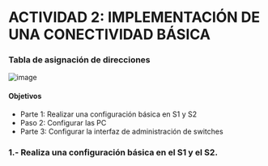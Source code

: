 # ACTIVIDAD 2: IMPLEMENTACIÓN DE UNA CONECTIVIDAD BÁSICA 

### Tabla de asignación de direcciones

![image](https://github.com/nardyliz12/Comunicacion_datos_y_redes_pe/assets/151795724/17408c87-5075-4b0f-903e-eb5eb900682c)

#### Objetivos
- Parte 1: Realizar una configuración básica en S1 y S2
- Paso 2: Configurar las PC
- Parte 3: Configurar la interfaz de administración de switches


### 1.- Realiza una configuración básica en el S1 y el S2.
